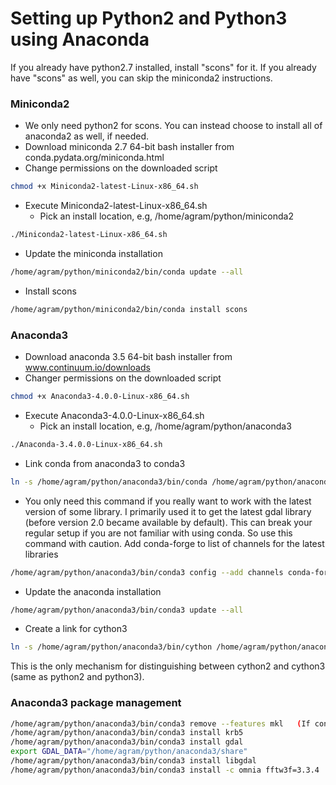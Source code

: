 # Setting up Python2 and Python3 using Anaconda

If you already have python2.7 installed, install "scons" for it.
If you already have "scons" as well, you can skip the miniconda2 instructions.

### Miniconda2

- We only need python2 for scons. You can instead choose to install all of anaconda2 as well, if needed.
- Download miniconda 2.7 64-bit bash installer from conda.pydata.org/miniconda.html
- Change permissions on the downloaded script
```bash
chmod +x Miniconda2-latest-Linux-x86_64.sh
```

- Execute Miniconda2-latest-Linux-x86_64.sh 
   - Pick an install location, e.g, /home/agram/python/miniconda2
```bash
./Miniconda2-latest-Linux-x86_64.sh 
```
   
- Update the miniconda installation
```bash
/home/agram/python/miniconda2/bin/conda update --all 
```
- Install scons
```bash
/home/agram/python/miniconda2/bin/conda install scons
```


### Anaconda3

- Download anaconda 3.5 64-bit bash installer from www.continuum.io/downloads
- Changer permissions on the downloaded script
```bash
chmod +x Anaconda3-4.0.0-Linux-x86_64.sh
```
- Execute Anaconda3-4.0.0-Linux-x86_64.sh
   - Pick an install location, e.g, /home/agram/python/anaconda3
```bash
./Anaconda-3.4.0.0-Linux-x86_64.sh
```

- Link conda from anaconda3 to conda3
```bash
ln -s /home/agram/python/anaconda3/bin/conda /home/agram/python/anaconda3/bin/conda3
```

- You only need this command if you really want to work with the latest version of some library. I primarily used it to get the latest gdal library (before version 2.0 became available by default). This can break your regular setup if you are not familiar with using conda. So use this command with caution. Add conda-forge to list of channels for the latest libraries
```bash
/home/agram/python/anaconda3/bin/conda3 config --add channels conda-forge
```


- Update the anaconda installation
```bash
/home/agram/python/anaconda3/bin/conda3 update --all
```

- Create a link for cython3 
```bash
ln -s /home/agram/python/anaconda3/bin/cython /home/agram/python/anaconda3/bin/cython3
```
This is the only mechanism for distinguishing between cython2 and cython3 (same as python2 and python3).


### Anaconda3 package management

```bash
/home/agram/python/anaconda3/bin/conda3 remove --features mkl   (If conda uses mkl. This will get rid of annoying messages from mkl)
/home/agram/python/anaconda3/bin/conda3 install krb5
/home/agram/python/anaconda3/bin/conda3 install gdal
export GDAL_DATA="/home/agram/python/anaconda3/share"
/home/agram/python/anaconda3/bin/conda3 install libgdal
/home/agram/python/anaconda3/bin/conda3 install -c omnia fftw3f=3.3.4
```
